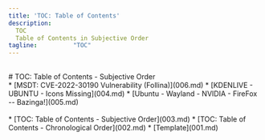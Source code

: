 ```yaml
---
title: 'TOC: Table of Contents'
description:
  TOC
  Table of Contents in Subjective Order
tagline:          "TOC"
---
```


<br id="idx00">
# TOC: Table of Contents - Subjective Order
<br id="idx01">
* [MSDT: CVE-2022-30190 Vulnerability (Follina)](006.md)
* [KDENLIVE - UBUNTU - Icons Missing](004.md)
* [Ubuntu - Wayland - NVIDIA - FireFox -- Bazinga!](005.md)
<br><br id="idx02">
* [TOC: Table of Contents - Subjective Order](003.md)
* [TOC: Table of Contents - Chronological Order](002.md)
* [Template](001.md)
